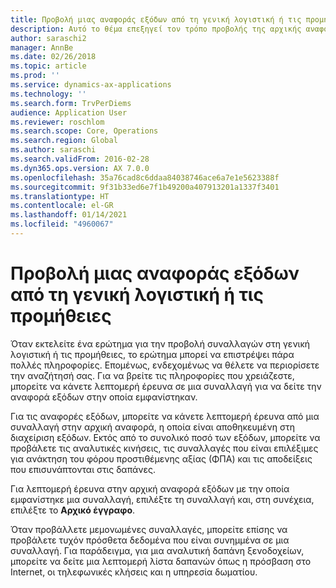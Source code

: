 ```yaml
---
title: Προβολή μιας αναφοράς εξόδων από τη γενική λογιστική ή τις προμήθειες
description: Αυτό το θέμα επεξηγεί τον τρόπο προβολής της αρχικής αναφοράς εξόδων με την οποία εμφανίστηκε μια συναλλαγή.
author: saraschi2
manager: AnnBe
ms.date: 02/26/2018
ms.topic: article
ms.prod: ''
ms.service: dynamics-ax-applications
ms.technology: ''
ms.search.form: TrvPerDiems
audience: Application User
ms.reviewer: roschlom
ms.search.scope: Core, Operations
ms.search.region: Global
ms.author: saraschi
ms.search.validFrom: 2016-02-28
ms.dyn365.ops.version: AX 7.0.0
ms.openlocfilehash: 35a76cad8c6ddaa84038746ace6a7e1e5623388f
ms.sourcegitcommit: 9f31b33ed6e7f1b49200a407913201a1337f3401
ms.translationtype: HT
ms.contentlocale: el-GR
ms.lasthandoff: 01/14/2021
ms.locfileid: "4960067"
---
```

# <a name="view-an-expense-report-from-general-ledger-or-procurement-and-sourcing"></a>Προβολή μιας αναφοράς εξόδων από τη γενική λογιστική ή τις προμήθειες

Όταν εκτελείτε ένα ερώτημα για την προβολή συναλλαγών στη γενική λογιστική ή τις προμήθειες, το ερώτημα μπορεί να επιστρέψει πάρα πολλές πληροφορίες. Επομένως, ενδεχομένως να θέλετε να περιορίσετε την αναζήτησή σας. Για να βρείτε τις πληροφορίες που χρειάζεστε, μπορείτε να κάνετε λεπτομερή έρευνα σε μια συναλλαγή για να δείτε την αναφορά εξόδων στην οποία εμφανίστηκαν.

Για τις αναφορές εξόδων, μπορείτε να κάνετε λεπτομερή έρευνα από μια συναλλαγή στην αρχική αναφορά, η οποία είναι αποθηκευμένη στη διαχείριση εξόδων. Εκτός από το συνολικό ποσό των εξόδων, μπορείτε να προβάλετε τις αναλυτικές κινήσεις, τις συναλλαγές που είναι επιλέξιμες για ανάκτηση του φόρου προστιθέμενης αξίας (ΦΠΑ) και τις αποδείξεις που επισυνάπτονται στις δαπάνες.

Για λεπτομερή έρευνα στην αρχική αναφορά εξόδων με την οποία εμφανίστηκε μια συναλλαγή, επιλέξτε τη συναλλαγή και, στη συνέχεια, επιλέξτε το **Αρχικό έγγραφο**.

Όταν προβάλλετε μεμονωμένες συναλλαγές, μπορείτε επίσης να προβάλετε τυχόν πρόσθετα δεδομένα που είναι συνημμένα σε μια συναλλαγή. Για παράδειγμα, για μια αναλυτική δαπάνη ξενοδοχείων, μπορείτε να δείτε μια λεπτομερή λίστα δαπανών όπως η πρόσβαση στο Internet, οι τηλεφωνικές κλήσεις και η υπηρεσία δωματίου.
